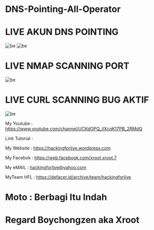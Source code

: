 # DNS-Pointing-All-Operator

# LIVE AKUN DNS POINTING

![be](https://raw.githubusercontent.com/boychongzen18/dns-pointing-all-operator/master/dnspointing.jpg)
![be](https://raw.githubusercontent.com/boychongzen18/dns-pointing-all-operator/master/dnspointing1.jpg)

# LIVE NMAP SCANNING PORT
![be](https://raw.githubusercontent.com/boychongzen18/dns-pointing-all-operator/master/dnspointing2.jpg)

# LIVE CURL SCANNING BUG AKTIF
![be](https://raw.githubusercontent.com/boychongzen18/dns-pointing-all-operator/master/dnspointing2.jpg)

My Youtube    : https://www.youtube.com/channel/UCKdOPQ_iIXcqK17PB_2RMdQ

Link Tutorial : 

My Website    : https://hackingforlive.wordpress.com

My Facebok    : https://web.facebook.com/xroot.xroot.7

My eMAIL      : hackingforlive@yahoo.com

MyTeam HFL    : https://defacer.id/archive/team/hackingforlive

# Moto : Berbagi Itu Indah

# Regard Boychongzen aka Xroot
